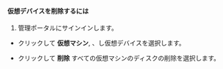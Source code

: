 #### 仮想デバイスを削除するには

1. 管理ポータルにサインインします。

- クリックして **仮想マシン**, 、し仮想デバイスを選択します。

- クリックして **削除** すべての仮想マシンのディスクの削除を選択します。
